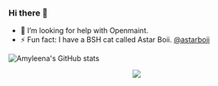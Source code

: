 ### Hi there 👋

<!--
**amyleena95/amyleena95** is a ✨ _special_ ✨ repository because its `README.md` (this file) appears on your GitHub profile.
-->
- 🤔 I’m looking for help with Openmaint.
- ⚡ Fun fact: I have a BSH cat called Astar Boii. <a href="https://www.instagram.com/astarboii/">@astarboii</a>

![Amyleena's GitHub stats](https://github-readme-stats.vercel.app/api?username=amyleena95&show_icons=true&theme=vue-dark&include_all_commits=true&count_private=true) <div align='center'>
  <img src='https://github-readme-stats.vercel.app/api/top-langs/?username=amyleena95&theme=vue-dark'></img>
</div>


